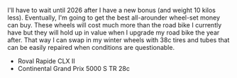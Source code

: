 I'll have to wait until 2026 after I have a new bonus (and weight 10 kilos less).  Eventually, I'm going to get the best all-arounder wheel-set money can buy. These wheels will cost much more than the road bike I currently have but they will hold up in value when I upgrade my road bike the year after. That way I can swap in my winter wheels with 38c tires and tubes that can be easily repaired when conditions are questionable.

- Roval Rapide CLX II 
- Continental Grand Prix 5000 S TR 28c